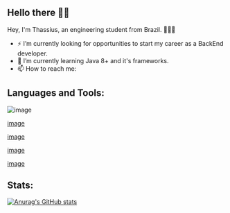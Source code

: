 
## Hello there 👋👋

Hey, I'm Thassius, an engineering student from Brazil. 🚀🚀🚀

 - ⚡ I’m currently looking for opportunities to start my career as a BackEnd developer.
 - 🌱 I’m currently learning Java 8+ and it's frameworks. 
 - 📫 How to reach me: 

## Languages and Tools:
![image](https://img.shields.io/badge/Java-ED8B00?style=for-the-badge&logo=java&logoColor=white)

[image](https://img.shields.io/badge/Spring-6DB33F?style=for-the-badge&logo=spring&logoColor=white)

[image](https://img.shields.io/badge/Heroku-430098?style=for-the-badge&logo=heroku&logoColor=white)

[image](https://img.shields.io/badge/MySQL-00000F?style=for-the-badge&logo=mysql&logoColor=white)

[image](https://img.shields.io/badge/Postman-FF6C37?style=for-the-badge&logo=Postman&logoColor=white)


## Stats:
[![Anurag's GitHub stats](https://github-readme-stats.vercel.app/api?username=thassius-carrion&show_icons=true&theme=tokyonight)](https://github.com/anuraghazra/github-readme-stats)



<!--
**thassius-carrion/thassius-carrion** is a ✨ _special_ ✨ repository because its `README.md` (this file) appears on your GitHub profile.

Here are some ideas to get you started:

- 🔭 I’m currently working on ...
- 🌱 I’m currently learning ...
- 👯 I’m looking to collaborate on ...
- 🤔 I’m looking for help with ...
- 💬 Ask me about ...
- 📫 How to reach me: ...
- 😄 Pronouns: ...
- ⚡ Fun fact: ...
-->
